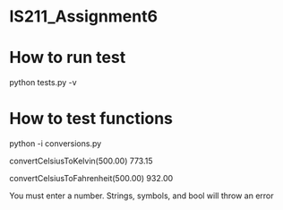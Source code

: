 # IS211_Assignment6

# How to run test
python tests.py -v

# How to test functions
python -i conversions.py

convertCelsiusToKelvin(500.00)
773.15

convertCelsiusToFahrenheit(500.00)
932.00

You must enter a number. Strings, symbols, and bool will throw an error
